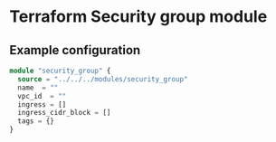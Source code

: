 # Terraform Security group module
## Example configuration

```terraform
module "security_group" {
  source = "../../../modules/security_group"
  name  = ""
  vpc_id  = "" 
  ingress = []
  ingress_cidr_block = []
  tags = {}
}
```